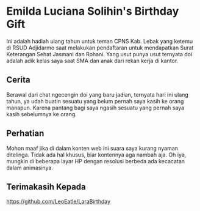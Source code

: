 # Emilda Luciana Solihin's Birthday Gift

Ini adalah hadiah ulang tahun untuk teman CPNS Kab. Lebak yang ketemu di RSUD Adjidarmo saat melakukan pendaftaran untuk mendapatkan Surat Keterangan Sehat Jasmani dan Rohani. Yang usut punya usut ternyata doi adalah adik kelas saya saat SMA dan anak dari rekan kerja di kantor.

## Cerita

Berawal dari chat ngecengin doi yang baru jadian, ternyata hari ini ulang tahun, ya udah buatin sesuatu yang belum pernah saya kasih ke orang manapun. Karena pantang bagi saya ngasih sesuatu yang pernah saya kasih sebelumnya ke orang.

## Perhatian

Mohon maaf jika di dalam konten web ini suara saya kurang nyaman ditelinga. Tidak ada hal khusus, biar kontennya aga nambah aja. Oh iya, mungkin di beberapa layar HP dengan resolusi berbeda ada kecacatan dalam animasinya.

## Terimakasih Kepada

https://github.com/LeoEatle/LaraBirthday
